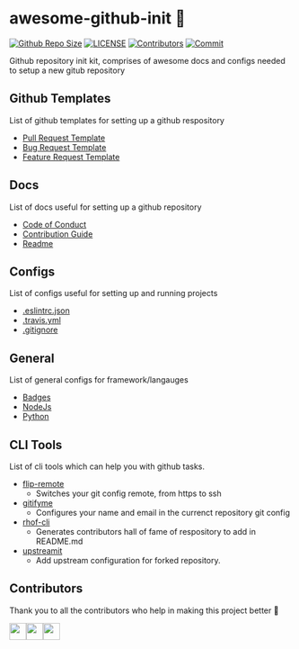 # awesome-github-init :metal:

[![Github Repo Size](https://img.shields.io/github/repo-size/arshadkazmi42/awesome-github-init.svg)](https://github.com/arshadkazmi42/awesome-github-init)
 [![LICENSE](https://img.shields.io/github/license/arshadkazmi42/awesome-github-init.svg)](https://github.com/arshadkazmi42/awesome-github-init/LICENSE)
[![Contributors](https://img.shields.io/github/contributors/arshadkazmi42/awesome-github-init.svg)](https://github.com/arshadkazmi42/awesome-github-init/graphs/contributors)
[![Commit](https://img.shields.io/github/last-commit/arshadkazmi42/awesome-github-init.svg)](https://github.com/arshadkazmi42/awesome-github-init/commits/master)

Github repository init kit, comprises of awesome docs and configs needed to setup a new gitub repository

## Github Templates

List of github templates for setting up a github respository

- [Pull Request Template](https://github.com/arshadkazmi42/ak-url-validate/blob/master/PULL_REQUEST_TEMPLATE.md)
- [Bug Request Template](https://github.com/arshadkazmi42/ak-logger/blob/master/.github/ISSUE_TEMPLATE/bug_report.md) 
- [Feature Request Template](https://github.com/arshadkazmi42/ak-logger/blob/master/.github/ISSUE_TEMPLATE/feature_request.md)

## Docs

List of docs useful for setting up a github repository

- [Code of Conduct](https://github.com/arshadkazmi42/ak-logger/blob/master/CODE_OF_CONDUCT.md#contributor-covenant-code-of-conduct)
- [Contribution Guide](docs/contribution)
- [Readme](docs/readme)

## Configs

List of configs useful for setting up and running projects

- [.eslintrc.json](configs/linter)
- [.travis.yml](configs/travis)
- [.gitignore](configs/gitignore)

## General

List of general configs for framework/langauges

- [Badges](general/badges.md)
- [NodeJs](general/nodejs)
- [Python](general/python)

## CLI Tools

List of cli tools which can help you with github tasks.

- [flip-remote](https://github.com/arshadkazmi42/flip-remote)
  - Switches your git config remote, from https to ssh
- [gitifyme](https://github.com/arshadkazmi42/gitifyme)
  - Configures your name and email in the currenct repository git config
- [rhof-cli](https://github.com/arshadkazmi42/rhof-cli)
  - Generates contributors hall of fame of respository to add in README.md
- [upstreamit](https://github.com/gh-conf/upstreamit)
  - Add upstream configuration for forked repository.

## Contributors

Thank you to all the contributors who help in making this project better :raised_hands:

<a href="https://github.com/arshadkazmi42"><img src="https://github.com/arshadkazmi42.png" width="30" /></a><a href="https://github.com/marieram"><img src="https://github.com/marieram.png" width="30" /></a><a href="https://github.com/MIKOLAJW197"><img src="https://github.com/MIKOLAJW197.png" width="30" /></a>
